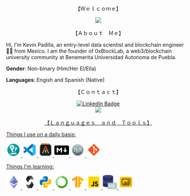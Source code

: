 
<p align="center">【Ｗｅｌｃｏｍｅ】</p>
 
<div id="header" align="center">
<img src="https://media.giphy.com/media/udK21RQeWtaGQ/giphy.gif" width="300"/>
</div>
<p></p>

<p align="center">【Ａｂｏｕｔ　Ｍｅ】</p>

Hi, I'm Kevin Padilla, an entry-level data scientist and blockchain engineer 👨‍💻 from Mexico. 
I am the founder of 0xBlockLab, a web3/blockchain university community at Benemerita Universidad Autonoma de Puebla.

**Gender**: Non-binary (Him/Her  El/Ella)

**Languages**: Engish and Spanish (Native) 
<p align="center">【Ｃｏｎｔａｃｔ】</p>

<div align="center">
<a href="https://bento.me/jistro">
        <img src="https://global-uploads.webflow.com/6335b33630f88833a92915fc/63e501246a370e0d4462f2ed_herologo.png" alt="LinkedIn Badge" height="50"/>
</div>

<div id="badges" align="center">
     <a href="mailto:kevin.padilla.islas@skiff.com">
        <img src="https://img.shields.io/badge/kevin.padilla.islas@skiff.com-orange?style=for-the-badge&&logoColor=white"/>
</div>
     

<p></p>
<div>
 <p align="center">【Ｌａｎｇｕａｇｅｓ　ａｎｄ　Ｔｏｏｌｓ】</p>
 <p></p>
 Things I use on a daily basis:
 <p>
 <img src='img/pop_os.png'   width='40'>
 <img src='img/vs_code.png'  width='40'>
 <img src='img/alacritty.svg'width='40'>
 <img src='img/markdown.png' width='40'>
 <img src='img/latex.png'    width='40'>
 <img src='img/git.png'      width='40'>
 </p>
 Things I'm learning:
 <p>
   <img src='img/eth.png'        width='40'>
   <img src='img/solidity.png'   width='40'>
   <img src='img/python.png'     width='40'>
   <img src='img/anaconda.png'   width='40'>
   <img src='img/tensorflow.png' width='40'>
   <img src='img/javascript.png' width='40'>
   <img src='img/sql.png'        width='40'>
   <img src='img/power_bi.png'   width='40'>
 </p>
</div>


